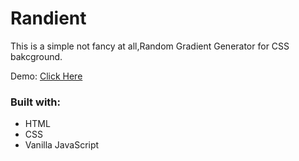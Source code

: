 # Randient
This is a simple not fancy at all,Random Gradient Generator for CSS bakcground.

Demo: [Click Here](https://rakhmatnw.github.io/randient/)

### Built with:
* HTML
* CSS
* Vanilla JavaScript
